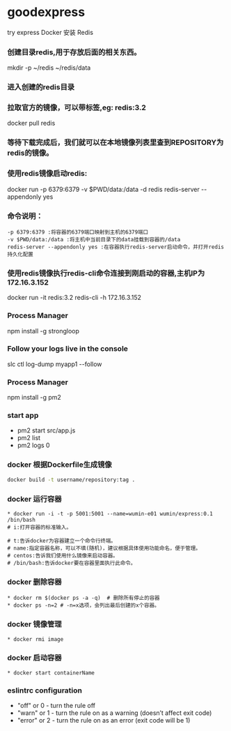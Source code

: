 # goodexpress
try express
Docker 安装 Redis
### 创建目录redis,用于存放后面的相关东西。
mkdir -p ~/redis ~/redis/data

### 进入创建的redis目录
### 拉取官方的镜像，可以带标签,eg: redis:3.2

docker pull redis

### 等待下载完成后，我们就可以在本地镜像列表里查到REPOSITORY为redis的镜像。

### 使用redis镜像启动redis:

docker run -p 6379:6379 -v $PWD/data:/data  -d redis redis-server --appendonly yes

### 命令说明：
    -p 6379:6379 :将容器的6379端口映射到主机的6379端口
    -v $PWD/data:/data :将主机中当前目录下的data挂载到容器的/data
    redis-server --appendonly yes :在容器执行redis-server启动命令，并打开redis持久化配置

### 使用redis镜像执行redis-cli命令连接到刚启动的容器,主机IP为172.16.3.152

docker run -it redis:3.2 redis-cli -h 172.16.3.152

### Process Manager
npm install -g strongloop

### Follow your logs live in the console
slc ctl log-dump myapp1 --follow

### Process Manager
npm install -g pm2

### start app
* pm2 start src/app.js
* pm2 list
* pm2 logs 0

### docker 根据Dockerfile生成镜像
``` bash
docker build -t username/repository:tag .
```

### docker 运行容器
``` # bash
* docker run -i -t -p 5001:5001 --name=wumin-e01 wumin/express:0.1 /bin/bash
# i:打开容器的标准输入。

# t:告诉docker为容器建立一个命令行终端。
# name:指定容器名称，可以不填(随机)，建议根据具体使用功能命名，便于管理。
# centos:告诉我们使用什么镜像来启动容器。
# /bin/bash:告诉docker要在容器里面执行此命令。
```

### docker 删除容器
``` # bash
* docker rm $(docker ps -a -q)  # 删除所有停止的容器
* docker ps -n=2 # -n=x选项，会列出最后创建的x个容器。
```

### docker 镜像管理
```
* docker rmi image
```

### docker 启动容器
```
* docker start containerName
```
### eslintrc configuration
* "off" or 0 - turn the rule off
* "warn" or 1 - turn the rule on as a warning (doesn’t affect exit code)
* "error" or 2 - turn the rule on as an error (exit code will be 1)